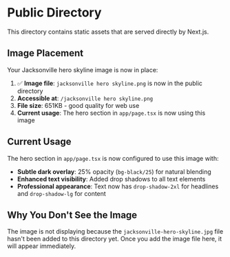 # Public Directory

This directory contains static assets that are served directly by Next.js.

## Image Placement

Your Jacksonville hero skyline image is now in place:

1. ✅ **Image file**: `jacksonville hero skyline.png` is now in the public directory
2. **Accessible at**: `/jacksonville hero skyline.png`
3. **File size**: 651KB - good quality for web use
4. **Current usage**: The hero section in `app/page.tsx` is now using this image

## Current Usage

The hero section in `app/page.tsx` is now configured to use this image with:
- **Subtle dark overlay**: 25% opacity (`bg-black/25`) for natural blending
- **Enhanced text visibility**: Added drop shadows to all text elements
- **Professional appearance**: Text now has `drop-shadow-2xl` for headlines and `drop-shadow-lg` for content

## Why You Don't See the Image

The image is not displaying because the `jacksonville-hero-skyline.jpg` file hasn't been added to this directory yet. Once you add the image file here, it will appear immediately.

